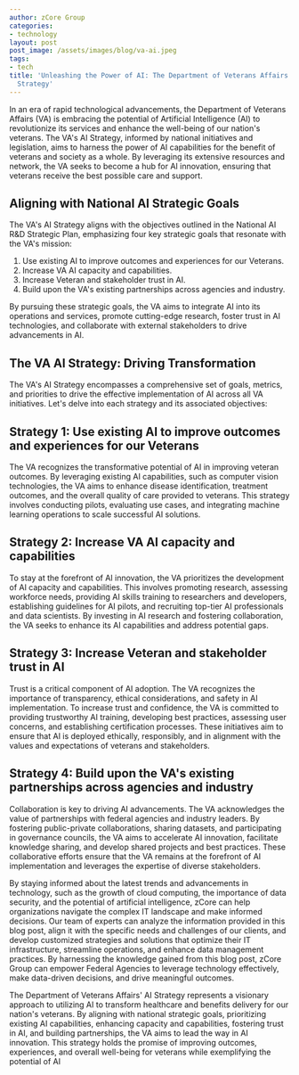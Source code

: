 ```yaml
---
author: zCore Group
categories:
- technology
layout: post
post_image: /assets/images/blog/va-ai.jpeg
tags:
- tech
title: 'Unleashing the Power of AI: The Department of Veterans Affairs'' Visionary
  Strategy'
---
```


In an era of rapid technological advancements, the Department of Veterans Affairs (VA) is embracing the potential of Artificial Intelligence (AI) to revolutionize its services and enhance the well-being of our nation's veterans. The VA's AI Strategy, informed by national initiatives and legislation, aims to harness the power of AI capabilities for the benefit of veterans and society as a whole. By leveraging its extensive resources and network, the VA seeks to become a hub for AI innovation, ensuring that veterans receive the best possible care and support.

## Aligning with National AI Strategic Goals

The VA's AI Strategy aligns with the objectives outlined in the National AI R&D Strategic Plan, emphasizing four key strategic goals that resonate with the VA's mission:

1. Use existing AI to improve outcomes and experiences for our Veterans.
2. Increase VA AI capacity and capabilities.
3. Increase Veteran and stakeholder trust in AI.
4. Build upon the VA's existing partnerships across agencies and industry.

By pursuing these strategic goals, the VA aims to integrate AI into its operations and services, promote cutting-edge research, foster trust in AI technologies, and collaborate with external stakeholders to drive advancements in AI.

## The VA AI Strategy: Driving Transformation

The VA's AI Strategy encompasses a comprehensive set of goals, metrics, and priorities to drive the effective implementation of AI across all VA initiatives. Let's delve into each strategy and its associated objectives:

## Strategy 1: Use existing AI to improve outcomes and experiences for our Veterans

The VA recognizes the transformative potential of AI in improving veteran outcomes. By leveraging existing AI capabilities, such as computer vision technologies, the VA aims to enhance disease identification, treatment outcomes, and the overall quality of care provided to veterans. This strategy involves conducting pilots, evaluating use cases, and integrating machine learning operations to scale successful AI solutions.

## Strategy 2: Increase VA AI capacity and capabilities

To stay at the forefront of AI innovation, the VA prioritizes the development of AI capacity and capabilities. This involves promoting research, assessing workforce needs, providing AI skills training to researchers and developers, establishing guidelines for AI pilots, and recruiting top-tier AI professionals and data scientists. By investing in AI research and fostering collaboration, the VA seeks to enhance its AI capabilities and address potential gaps.

## Strategy 3: Increase Veteran and stakeholder trust in AI

Trust is a critical component of AI adoption. The VA recognizes the importance of transparency, ethical considerations, and safety in AI implementation. To increase trust and confidence, the VA is committed to providing trustworthy AI training, developing best practices, assessing user concerns, and establishing certification processes. These initiatives aim to ensure that AI is deployed ethically, responsibly, and in alignment with the values and expectations of veterans and stakeholders.

## Strategy 4: Build upon the VA's existing partnerships across agencies and industry

Collaboration is key to driving AI advancements. The VA acknowledges the value of partnerships with federal agencies and industry leaders. By fostering public-private collaborations, sharing datasets, and participating in governance councils, the VA aims to accelerate AI innovation, facilitate knowledge sharing, and develop shared projects and best practices. These collaborative efforts ensure that the VA remains at the forefront of AI implementation and leverages the expertise of diverse stakeholders.

By staying informed about the latest trends and advancements in technology, such as the growth of cloud computing, the importance of data security, and the potential of artificial intelligence, zCore can help organizations navigate the complex IT landscape and make informed decisions. Our team of experts can analyze the information provided in this blog post, align it with the specific needs and challenges of our clients, and develop customized strategies and solutions that optimize their IT infrastructure, streamline operations, and enhance data management practices. By harnessing the knowledge gained from this blog post, zCore Group can empower Federal Agencies to leverage technology effectively, make data-driven decisions, and drive meaningful outcomes.

The Department of Veterans Affairs' AI Strategy represents a visionary approach to utilizing AI to transform healthcare and benefits delivery for our nation's veterans. By aligning with national strategic goals, prioritizing existing AI capabilities, enhancing capacity and capabilities, fostering trust in AI, and building partnerships, the VA aims to lead the way in AI innovation. This strategy holds the promise of improving outcomes, experiences, and overall well-being for veterans while exemplifying the potential of AI